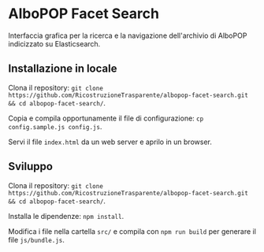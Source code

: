 # AlboPOP Facet Search

Interfaccia grafica per la ricerca e la navigazione dell'archivio di AlboPOP indicizzato su Elasticsearch.

## Installazione in locale

Clona il repository: `git clone https://github.com/RicostruzioneTrasparente/albopop-facet-search.git && cd albopop-facet-search/`.

Copia e compila opportunamente il file di configurazione: `cp config.sample.js config.js`.

Servi il file `index.html` da un web server e aprilo in un browser.

## Sviluppo

Clona il repository: `git clone https://github.com/RicostruzioneTrasparente/albopop-facet-search.git && cd albopop-facet-search/`.

Installa le dipendenze: `npm install`.

Modifica i file nella cartella `src/` e compila con `npm run build` per generare il file `js/bundle.js`.

